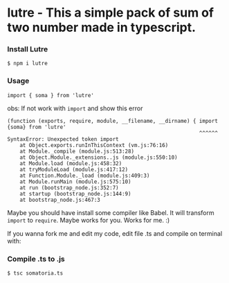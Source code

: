 # lutre - This a simple pack of sum of two number made in typescript.

### Install Lutre
```
$ npm i lutre
```

### Usage
```
import { soma } from 'lutre'
```
obs: If not work with `import` and show this error
```
(function (exports, require, module, __filename, __dirname) { import {soma} from 'lutre'
                                                              ^^^^^^
SyntaxError: Unexpected token import
    at Object.exports.runInThisContext (vm.js:76:16)
    at Module._compile (module.js:513:28)
    at Object.Module._extensions..js (module.js:550:10)
    at Module.load (module.js:458:32)
    at tryModuleLoad (module.js:417:12)
    at Function.Module._load (module.js:409:3)
    at Module.runMain (module.js:575:10)
    at run (bootstrap_node.js:352:7)
    at startup (bootstrap_node.js:144:9)
    at bootstrap_node.js:467:3

```
Maybe you should have install some compiler like Babel. It will transform `import` to `require`.
Maybe works for you. Works for me. :)


If you wanna fork me and edit my code, edit file .ts and compile on terminal with:

### Compile .ts to .js
```
$ tsc somatoria.ts
```

